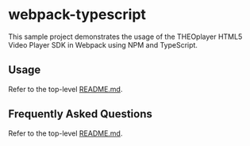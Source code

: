 # webpack-typescript

This sample project demonstrates the usage of the THEOplayer HTML5 Video Player SDK in Webpack using NPM and TypeScript.

## Usage

Refer to the top-level [README.md](../../README.md).

## Frequently Asked Questions

Refer to the top-level [README.md](../../README.md).